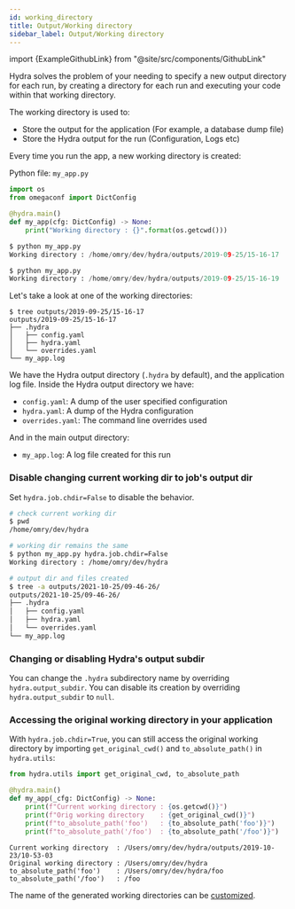 ```yaml
---
id: working_directory
title: Output/Working directory
sidebar_label: Output/Working directory
---
```


import {ExampleGithubLink} from "@site/src/components/GithubLink"

<ExampleGithubLink to="examples/tutorials/basic/running_your_hydra_app/3_working_directory"/>

Hydra solves the problem of your needing to specify a new output directory for each run, by 
creating a directory for each run and executing your code within that working directory.

The working directory is used to:
* Store the output for the application (For example, a database dump file)
* Store the Hydra output for the run (Configuration, Logs etc)

Every time you run the app, a new working directory is created:

Python file: `my_app.py`
```python
import os
from omegaconf import DictConfig

@hydra.main()
def my_app(cfg: DictConfig) -> None:
    print("Working directory : {}".format(os.getcwd()))

$ python my_app.py
Working directory : /home/omry/dev/hydra/outputs/2019-09-25/15-16-17

$ python my_app.py
Working directory : /home/omry/dev/hydra/outputs/2019-09-25/15-16-19
```

Let's take a look at one of the working directories:
```text
$ tree outputs/2019-09-25/15-16-17
outputs/2019-09-25/15-16-17
├── .hydra
│   ├── config.yaml
│   ├── hydra.yaml
│   └── overrides.yaml
└── my_app.log
```

We have the Hydra output directory (`.hydra` by default), and the application log file.
Inside the Hydra output directory we have:
* `config.yaml`: A dump of the user specified configuration
* `hydra.yaml`: A dump of the Hydra configuration
* `overrides.yaml`: The command line overrides used

And in the main output directory:
* `my_app.log`: A log file created for this run

### Disable changing current working dir to job's output dir

Set `hydra.job.chdir=False` to disable the behavior. 
```bash
# check current working dir
$ pwd  
/home/omry/dev/hydra

# working dir remains the same
$ python my_app.py hydra.job.chdir=False
Working directory : /home/omry/dev/hydra

# output dir and files created
$ tree -a outputs/2021-10-25/09-46-26/
outputs/2021-10-25/09-46-26/
├── .hydra
│   ├── config.yaml
│   ├── hydra.yaml
│   └── overrides.yaml
└── my_app.log
```


### Changing or disabling Hydra's output subdir 
You can change the `.hydra` subdirectory name by overriding `hydra.output_subdir`.
You can disable its creation by overriding `hydra.output_subdir` to `null`. 


### Accessing the original working directory in your application

With `hydra.job.chdir=True`, you can still access the original working directory by importing `get_original_cwd()` and `to_absolute_path()` in `hydra.utils`:

```python
from hydra.utils import get_original_cwd, to_absolute_path

@hydra.main()
def my_app(_cfg: DictConfig) -> None:
    print(f"Current working directory : {os.getcwd()}")
    print(f"Orig working directory    : {get_original_cwd()}")
    print(f"to_absolute_path('foo')   : {to_absolute_path('foo')}")
    print(f"to_absolute_path('/foo')  : {to_absolute_path('/foo')}")
```

```text title="$ python examples/tutorial/8_working_directory/original_cwd.py"
Current working directory  : /Users/omry/dev/hydra/outputs/2019-10-23/10-53-03
Original working directory : /Users/omry/dev/hydra
to_absolute_path('foo')    : /Users/omry/dev/hydra/foo
to_absolute_path('/foo')   : /foo
```


The name of the generated working directories can be [customized](/configure_hydra/workdir.md).
